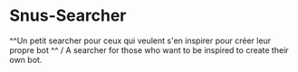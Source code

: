 # Snus-Searcher
 ^^Un petit searcher pour ceux qui veulent s'en inspirer pour créer leur propre bot ^^ / A searcher for those who want to be inspired to create their own bot.
